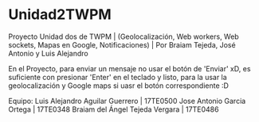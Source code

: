 # Unidad2TWPM
Proyecto Unidad dos de TWPM | (Geolocalización, Web workers, Web sockets, Mapas en Google, Notificaciones) | Por Braiam Tejeda, José Antonio y Luis Alejandro

En el Proyecto, para enviar un mensaje no usar el botón de 'Enviar' xD, es suficiente con presionar 'Enter' en el teclado y listo, para la usar la geolocalización y Google maps
si uasr el botón correspondiente :D

Equipo:
Luis Alejandro Aguilar Guerrero | 17TE0500
Jose Antonio Garcia Ortega | 17TE0348
Braiam del Ángel Tejeda Vergara | 17TE0486
